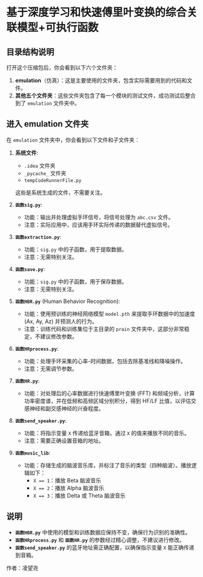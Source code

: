 # 基于深度学习和快速傅里叶变换的综合关联模型+可执行函数

## 目录结构说明

打开这个压缩包后，你会看到以下六个文件夹：

1. **emulation**（仿真）：这是主要使用的文件夹，包含实际需要用到的代码和文件。
2. **其他五个文件夹**：这些文件夹包含了每一个模块的测试文件，成功测试后整合到了 `emulation` 文件夹中。

## 进入 emulation 文件夹

在 `emulation` 文件夹中，你会看到以下文件和子文件夹：

1. **系统文件**:
   - `.idea` 文件夹
   - `_pycache_` 文件夹
   - `tempCodeRunnerFile.py`
   
   这些是系统生成的文件，不需要关注。

2. **`函数sig.py`**:
   - 功能：输出并处理虚拟手环信号，将信号处理为 `abc.csv` 文件。
   - 注意：实际应用中，应该用手环实际传递的数据替代虚拟信号。

3. **`函数extraction.py`**:
   - 功能：`sig.py` 中的子函数，用于提取数据。
   - 注意：无需特别关注。

4. **`函数save.py`**:
   - 功能：`sig.py` 中的子函数，用于保存数据。
   - 注意：无需特别关注。

5. **`函数HBR.py`** (Human Behavior Recognition):
   - 功能：使用预训练的神经网络模型 `model.pth` 来提取手环数据中的加速度 (Ax, Ay, Az) 并预测人的行为。
   - 注意：训练代码和训练集位于主目录的 `prain` 文件夹中，这部分非常稳定，不建议修改参数。

6. **`函数HRprocess.py`**:
   - 功能：处理手环采集的心率-时间数据，包括去除基准线和降噪操作。
   - 注意：无需调节参数。

7. **`函数HR.py`**:
   - 功能：对处理后的心率数据进行快速傅里叶变换 (FFT) 和频域分析，计算功率密度谱，并在低频和高频区域分别积分，得到 HF/LF 比值，以评估交感神经和副交感神经的兴奋程度。

8. **`函数send_speaker.py`**:
   - 功能：将指示变量 `X` 传递给蓝牙音箱，通过 `X` 的值来播放不同的音乐。
   - 注意：需要正确设置音箱的地址。

9. **`函数music_lib`**:
   - 功能：存储生成的脑波音乐库，并标注了音乐的类型（四种脑波）。播放逻辑如下：
     - `X == 1`：播放 Beta 脑波音乐
     - `X == 2`：播放 Alpha 脑波音乐
     - `X == 3`：播放 Delta 或 Theta 脑波音乐

## 说明

- **`函数HBR.py`** 中使用的模型和训练数据应保持不变，确保行为识别的准确性。
- **`函数HRprocess.py`** 和 **`函数HR.py`** 的参数经过精心调整，不建议进行修改。
- **`函数send_speaker.py`** 的蓝牙地址需正确配置，以确保指示变量 `X` 能正确传递到音箱。

作者：凌望尧